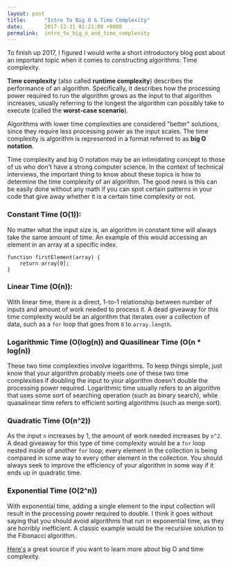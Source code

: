 ```yaml
---
layout: post
title:      "Intro To Big O & Time Complexity"
date:       2017-12-31 01:21:00 +0000
permalink:  intro_to_big_o_and_time_complexity
---
```


To finish up 2017, I figured I would write a short introductory blog post about an important topic when it comes to constructing algorithms: Time complexity.

**Time complexity** (also called **runtime complexity**) describes the performance of an algorithm. Specifically, it describes how the processing power required to run the algorithm grows as the input to that algorithm increases, usually referring to the longest the algorithm can possibly take to execute (called the **worst-case scenario**). 

Algorithms with lower time complexities are considered "better" solutions, since they require less processing power as the input scales. The time complexity is algorithm is represented in a format referred to as **big O notation**. 

Time complexity and big O notation may be an intimidating concept to those of us who don't have a strong computer science. In the context of technical interviews, the important thing to know about these topics is how to determine the time complexity of an algorithm. The good news is this can be easily done without any math if you can spot certain patterns in your code that give away whether it is a certain time complexity or not.

### Constant Time (O(1)):

No matter what the input size is, an algorithm in constant time will  always take the same amount of time. An example of this would accessing an element in an array at a specific index.

```
function firstElement(array) {
    return array[0];
}
```

### Linear Time (O(n)):

With linear time, there is a direct, 1-to-1 relationship between number of inputs and amount of work needed to process it. A dead giveaway for this time complexity would be an algorithm that iterates over a collection of data, such as a `for` loop that goes from `0` to `array.length`.

### Logarithmic Time (O(log(n)) and Quasilinear Time (O(n * log(n))

These two time complexities involve logarithms. To keep things simple, just know that your algorithm probably meets one of these two time complexities if doubling the input to your algorithm doesn't double the processing power required. Logarithmic time usually refers to an algorithm that uses some sort of searching operation (such as binary search), while quasalinear time refers to efficient sorting algorithms (such as merge sort).

### Quadratic Time (O(n^2))

As the input `n` increases by 1, the amount of work needed increases by `n^2`. A dead giveaway for this type of time complexity would be a `for` loop nested inside of another `for` loop; every element in the collection is being compared in some way to every other element in the collection. You should always seek to improve the efficiency of your algorithm in some way if it ends up in quadratic time.

### Exponential Time (O(2^n))

With exponential time, adding a single element to the input collection will result in the processing power required to double. I think it goes without saying that you should avoid algorithms that run in exponential time, as they are horribly inefficient. A classic example would be the recursive solution to the Fibonacci algorithm.

[Here's](http://bigocheatsheet.com/) a great source if you want to learn more about big O and time complexity.




